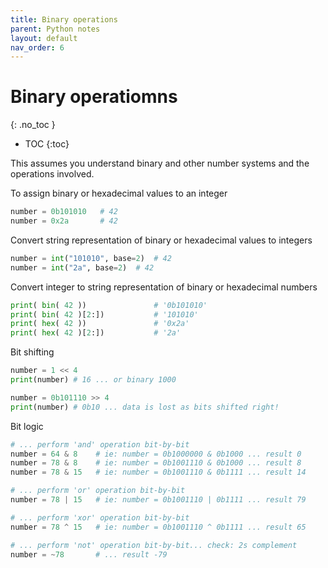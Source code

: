 ```yaml
---
title: Binary operations
parent: Python notes
layout: default
nav_order: 6
---
```


# Binary operatiomns
{: .no_toc }

- TOC
{:toc} 

This assumes you understand binary and other number systems and the operations involved.

To assign binary or hexadecimal values to an integer

```py
number = 0b101010   # 42
number = 0x2a       # 42
```

Convert string representation of binary or hexadecimal values to integers

```py
number = int("101010", base=2)  # 42
number = int("2a", base=2)  # 42
```

Convert integer to string representation of binary or hexadecimal numbers

```py
print( bin( 42 ))               # '0b101010'
print( bin( 42 )[2:])           # '101010'
print( hex( 42 ))               # '0x2a'
print( hex( 42 )[2:])           # '2a'
```

Bit shifting

```py
number = 1 << 4
print(number) # 16 ... or binary 1000

number = 0b101110 >> 4
print(number) # 0b10 ... data is lost as bits shifted right!
```

Bit logic 

```py
# ... perform 'and' operation bit-by-bit
number = 64 & 8    # ie: number = 0b1000000 & 0b1000 ... result 0
number = 78 & 8    # ie: number = 0b1001110 & 0b1000 ... result 8
number = 78 & 15   # ie: number = 0b1001110 & 0b1111 ... result 14

# ... perform 'or' operation bit-by-bit
number = 78 | 15   # ie: number = 0b1001110 | 0b1111 ... result 79

# ... perform 'xor' operation bit-by-bit
number = 78 ^ 15   # ie: number = 0b1001110 ^ 0b1111 ... result 65

# ... perform 'not' operation bit-by-bit... check: 2s complement
number = ~78       # ... result -79
```
